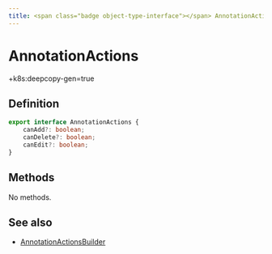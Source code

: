 ```yaml
---
title: <span class="badge object-type-interface"></span> AnnotationActions
---
```

# <span class="badge object-type-interface"></span> AnnotationActions

+k8s:deepcopy-gen=true

## Definition

```typescript
export interface AnnotationActions {
	canAdd?: boolean;
	canDelete?: boolean;
	canEdit?: boolean;
}

```
## Methods

No methods.
## See also

 * <span class="badge builder"></span> [AnnotationActionsBuilder](./builder-AnnotationActionsBuilder.md)
